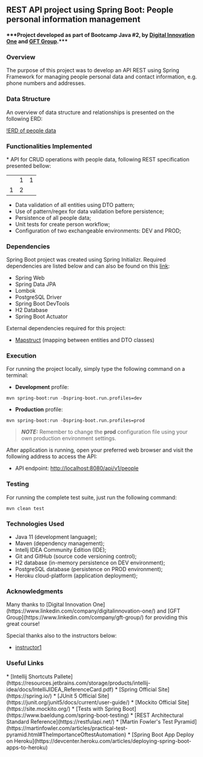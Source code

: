 <h2>
REST API project using Spring Boot: People personal information management
</h2>

<h4>***Project developed as part of Bootcamp Java #2, by <a href="https://digitalinnovation.one/">Digital Innovation One</a> and <a href="https://www.linkedin.com/company/gft-group/">GFT Group</a>.***</h4>
<h3>Overview</h3>
The purpose of this project was to develop an API REST using Spring Framework for managing people personal data and contact information, e.g. phone numbers and addresses.

<h3>Data Structure</h3>
An overview of data structure and relationships is presented on the following ERD:

[!ERD of people data]()

<h3>Functionalities Implemented</h3>
* API for CRUD operations with people data, following REST specification presented bellow:

<table>
    <th>
        <td>1</td>
        <td>1</td>
    </th>
    <tr>
        <td>1</td>
        <td>2</td>
    </tr>
</table>

* Data validation of all entities using DTO pattern;
* Use of pattern/regex for data validation before persistence;
* Persistence of all people data;
* Unit tests for create person workflow;
* Configuration of two exchangeable environments: DEV and PROD;

<h3>Dependencies</h3>

Spring Boot project was created using Spring Initializr. Required dependencies are listed below and can also be found on this [link](https://start.spring.io/#!type=maven-project&language=java&platformVersion=2.5.2.RELEASE&packaging=jar&jvmVersion=11&groupId=com.projects.dev.tulio&artifactId=simple-res-crud-api&name=simple-res-crud-api&description=Simple%20resource%20CRUD%20API%20using%20Spring%20Boot&packageName=com.projects.dev.tulio.simple-res-crud-api&dependencies=devtools,lombok,web,data-jpa,actuator,h2):
* Spring Web
* Spring Data JPA
* Lombok
* PostgreSQL Driver
* Spring Boot DevTools
* H2 Database
* Spring Boot Actuator

External dependencies required for this project:
* [Mapstruct](https://mapstruct.org/) (mapping between entities and DTO classes)

<h3>Execution</h3>

For running the project locally, simply type the following command on a terminal:

* **Development** profile:
```shell script
mvn spring-boot:run -Dspring-boot.run.profiles=dev
```

* **Production** profile:
```shell script
mvn spring-boot:run -Dspring-boot.run.profiles=prod
```
> **_NOTE:_** Remember to change the **prod** configuration file using your own production environment settings.

After application is running, open your preferred web browser and visit the following address to access the API:

* API endpoint: [http://localhost:8080/api/v1/people](http://localhost:8080/api/v1/people)

<h3>Testing</h3>
For running the complete test suite, just run the following command:

```shell script
mvn clean test
```

<h3>Technologies Used</h3>

* Java 11 (development language);
* Maven (dependency management); 
* Intellj IDEA Community Edition (IDE);
* Git and GitHub (source code versioning control);
* H2 database (in-memory persistence on DEV environment);
* PostgreSQL database (persistence on PROD environment);
* Heroku cloud-platform (application deployment);

<h3>Acknowledgments</h3>
Many thanks to [Digital Innovation One](https://www.linkedin.com/company/digitalinnovation-one/) and [GFT Group](https://www.linkedin.com/company/gft-group/) for providing this great course!

Special thanks also to the instructors below:
* [instructor1](instructor1)

<h3>Useful Links</h3>
* [Intellij Shortcuts Pallete](https://resources.jetbrains.com/storage/products/intellij-idea/docs/IntelliJIDEA_ReferenceCard.pdf)
* [Spring Official Site](https://spring.io/)
* [JUnit 5 Official Site](https://junit.org/junit5/docs/current/user-guide/)
* [Mockito Official Site](https://site.mockito.org/)
* [Tests with Spring Boot](https://www.baeldung.com/spring-boot-testing)
* [REST Architectural Standard Reference](https://restfulapi.net/)
* [Martin Fowler's Test Pyramid](https://martinfowler.com/articles/practical-test-pyramid.html#TheImportanceOftestAutomation)
* [Spring Boot App Deploy on Heroku](https://devcenter.heroku.com/articles/deploying-spring-boot-apps-to-heroku)